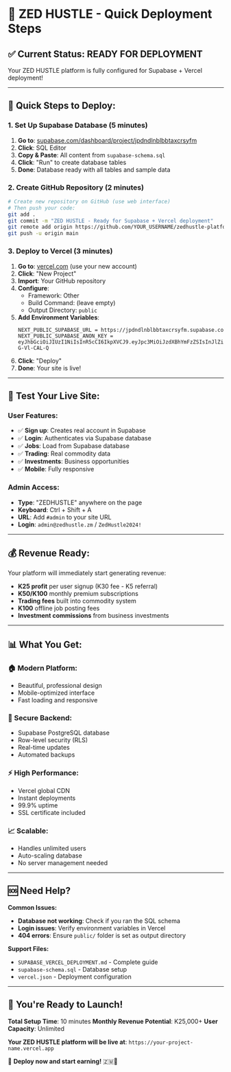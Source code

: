 # 🚀 ZED HUSTLE - Quick Deployment Steps

## ✅ **Current Status: READY FOR DEPLOYMENT**

Your ZED HUSTLE platform is fully configured for Supabase + Vercel deployment!

---

## 🎯 **Quick Steps to Deploy:**

### **1. Set Up Supabase Database (5 minutes)**
1. **Go to**: [supabase.com/dashboard/project/jpdndlnblbbtaxcrsyfm](https://supabase.com/dashboard/project/jpdndlnblbbtaxcrsyfm)
2. **Click**: SQL Editor
3. **Copy & Paste**: All content from `supabase-schema.sql`
4. **Click**: "Run" to create database tables
5. **Done**: Database ready with all tables and sample data

### **2. Create GitHub Repository (2 minutes)**
```bash
# Create new repository on GitHub (use web interface)
# Then push your code:
git add .
git commit -m "ZED HUSTLE - Ready for Supabase + Vercel deployment"
git remote add origin https://github.com/YOUR_USERNAME/zedhustle-platform.git
git push -u origin main
```

### **3. Deploy to Vercel (3 minutes)**
1. **Go to**: [vercel.com](https://vercel.com) (use your new account)
2. **Click**: "New Project"
3. **Import**: Your GitHub repository
4. **Configure**:
   - Framework: Other
   - Build Command: (leave empty)
   - Output Directory: `public`
5. **Add Environment Variables**:
   ```
   NEXT_PUBLIC_SUPABASE_URL = https://jpdndlnblbbtaxcrsyfm.supabase.co
   NEXT_PUBLIC_SUPABASE_ANON_KEY = eyJhbGciOiJIUzI1NiIsInR5cCI6IkpXVCJ9.eyJpc3MiOiJzdXBhYmFzZSIsInJlZiI6ImpwZG5kbG5ibGJidGF4Y3JzeWZtIiwicm9sZSI6ImFub24iLCJpYXQiOjE3NTQ0MzMzNDEsImV4cCI6MjA3MDAwOTM0MX0.jJKRrinjTqoI5azn1YYRXyVYSKfLYJ1M-G-Vl-CAL-Q
   ```
6. **Click**: "Deploy"
7. **Done**: Your site is live!

---

## 🧪 **Test Your Live Site:**

### **User Features:**
- ✅ **Sign up**: Creates real account in Supabase
- ✅ **Login**: Authenticates via Supabase database
- ✅ **Jobs**: Load from Supabase database
- ✅ **Trading**: Real commodity data
- ✅ **Investments**: Business opportunities
- ✅ **Mobile**: Fully responsive

### **Admin Access:**
- **Type**: "ZEDHUSTLE" anywhere on the page
- **Keyboard**: Ctrl + Shift + A
- **URL**: Add `#admin` to your site URL
- **Login**: `admin@zedhustle.zm` / `ZedHustle2024!`

---

## 💰 **Revenue Ready:**

Your platform will immediately start generating revenue:
- **K25 profit** per user signup (K30 fee - K5 referral)
- **K50/K100** monthly premium subscriptions
- **Trading fees** built into commodity system
- **K100** offline job posting fees
- **Investment commissions** from business investments

---

## 📊 **What You Get:**

### **🏠 Modern Platform:**
- Beautiful, professional design
- Mobile-optimized interface
- Fast loading and responsive

### **🔐 Secure Backend:**
- Supabase PostgreSQL database
- Row-level security (RLS)
- Real-time updates
- Automated backups

### **⚡ High Performance:**
- Vercel global CDN
- Instant deployments
- 99.9% uptime
- SSL certificate included

### **📈 Scalable:**
- Handles unlimited users
- Auto-scaling database
- No server management needed

---

## 🆘 **Need Help?**

**Common Issues:**
- **Database not working**: Check if you ran the SQL schema
- **Login issues**: Verify environment variables in Vercel
- **404 errors**: Ensure `public/` folder is set as output directory

**Support Files:**
- `SUPABASE_VERCEL_DEPLOYMENT.md` - Complete guide
- `supabase-schema.sql` - Database setup
- `vercel.json` - Deployment configuration

---

## 🎉 **You're Ready to Launch!**

**Total Setup Time**: 10 minutes
**Monthly Revenue Potential**: K25,000+
**User Capacity**: Unlimited

**Your ZED HUSTLE platform will be live at**: `https://your-project-name.vercel.app`

🚀 **Deploy now and start earning!** 🇿🇲💼
